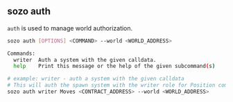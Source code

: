 ## sozo auth

`auth` is used to manage world authorization.

```sh
sozo auth [OPTIONS] <COMMAND> --world <WORLD_ADDRESS>
```

```sh
Commands:
  writer  Auth a system with the given calldata.
  help    Print this message or the help of the given subcommand(s)
```

```sh
# example: writer - auth a system with the given calldata
# This will auth the spawn system with the writer role for Position component
sozo auth writer Moves <CONTRACT_ADDRESS> --world <WORLD_ADDRESS>
```
